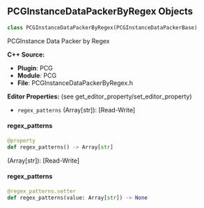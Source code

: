 ## PCGInstanceDataPackerByRegex Objects

```python
class PCGInstanceDataPackerByRegex(PCGInstanceDataPackerBase)
```

PCGInstance Data Packer by Regex

**C++ Source:**

- **Plugin**: PCG
- **Module**: PCG
- **File**: PCGInstanceDataPackerByRegex.h

**Editor Properties:** (see get_editor_property/set_editor_property)

- ``regex_patterns`` (Array[str]):  [Read-Write]

<a id="unreal.PCGInstanceDataPackerByRegex.regex_patterns"></a>

#### regex_patterns

```python
@property
def regex_patterns() -> Array[str]
```

(Array[str]):  [Read-Write]

<a id="unreal.PCGInstanceDataPackerByRegex.regex_patterns"></a>

#### regex_patterns

```python
@regex_patterns.setter
def regex_patterns(value: Array[str]) -> None
```

<a id="unreal.PCGInstancePackerByRegex"></a>